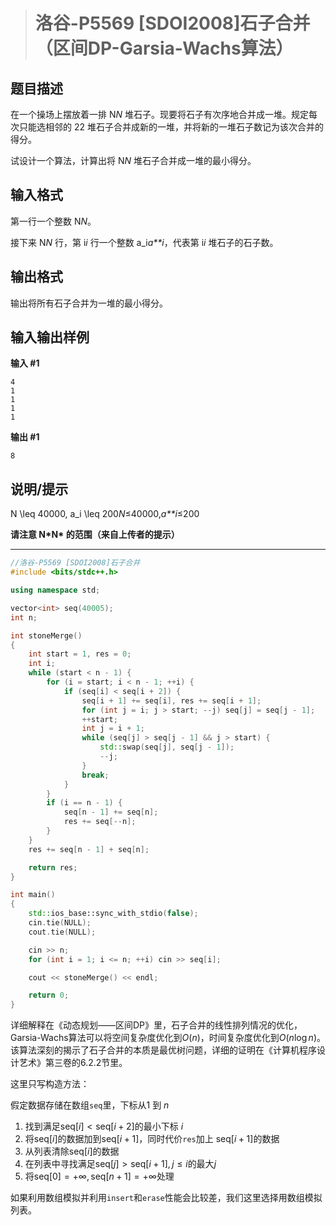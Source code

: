 > # 洛谷-P5569 [SDOI2008]石子合并（区间DP-Garsia-Wachs算法）

## 题目描述

在一个操场上摆放着一排 N*N* 堆石子。现要将石子有次序地合并成一堆。规定每次只能选相邻的 22 堆石子合并成新的一堆，并将新的一堆石子数记为该次合并的得分。

试设计一个算法，计算出将 N*N* 堆石子合并成一堆的最小得分。

## 输入格式

第一行一个整数 N*N*。

接下来 N*N* 行，第 i*i* 行一个整数 a_i*a**i*，代表第 i*i* 堆石子的石子数。

## 输出格式

输出将所有石子合并为一堆的最小得分。

## 输入输出样例

**输入 #1**

```
4
1
1
1
1
```

**输出 #1**

```
8
```

## 说明/提示

N \leq 40000, a_i \leq 200*N*≤40000,*a**i*≤200

**请注意 N\*N\* 的范围（来自上传者的提示）**

------

```c++
//洛谷-P5569 [SDOI2008]石子合并
#include <bits/stdc++.h>

using namespace std;

vector<int> seq(40005);
int n;

int stoneMerge()
{
	int start = 1, res = 0;
	int i;
	while (start < n - 1) {
		for (i = start; i < n - 1; ++i) {
			if (seq[i] < seq[i + 2]) {
				seq[i + 1] += seq[i], res += seq[i + 1];
				for (int j = i; j > start; --j) seq[j] = seq[j - 1];
				++start;
				int j = i + 1;
				while (seq[j] > seq[j - 1] && j > start) {
					std::swap(seq[j], seq[j - 1]);
					--j;
				}
				break;
			}
		}
		if (i == n - 1) {
			seq[n - 1] += seq[n];
			res += seq[--n];
		}
	}
	res += seq[n - 1] + seq[n];

	return res;
}

int main()
{
	std::ios_base::sync_with_stdio(false);
	cin.tie(NULL);
	cout.tie(NULL);

	cin >> n;
	for (int i = 1; i <= n; ++i) cin >> seq[i];

	cout << stoneMerge() << endl;

	return 0;
}
```

详细解释在《动态规划——区间DP》里，石子合并的线性排列情况的优化，Garsia-Wachs算法可以将空间复杂度优化到$O(n)$，时间复杂度优化到$O(n \log n)$。该算法深刻的揭示了石子合并的本质是最优树问题，详细的证明在《计算机程序设计艺术》第三卷的6.2.2节里。

这里只写构造方法：

假定数据存储在数组`seq`里，下标从$1$ 到 $n$

1. 找到满足$\text{seq}[i]< \text{seq}[i+2]$的最小下标 $i$
2. 将$\text{seq}[i]$的数据加到$\text{seq}[i+1]$，同时代价`res`加上 $\text{seq}[i+1]$的数据
3. 从列表清除$\text{seq}[i]$的数据
4. 在列表中寻找满足$\text{seq}[j] > \text{seq}[i+1], j \leq i$的最大$j$
5. 将$\text{seq}[0] = +\infty, \text{seq}[n + 1] = +\infty$处理

如果利用数组模拟并利用`insert`和`erase`性能会比较差，我们这里选择用数组模拟列表。











